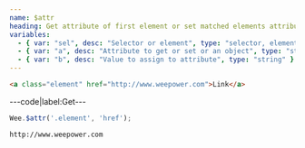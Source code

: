 ```yaml
---
name: $attr
heading: Get attribute of first element or set matched elements attribute with specified value
variables:
  - { var: "sel", desc: "Selector or element", type: "selector, element", req: true }
  - { var: "a", desc: "Attribute to get or set or an object", type: "string, object", req: true }
  - { var: "b", desc: "Value to assign to attribute", type: "string" }
---
```


```html
<a class="element" href="http://www.weepower.com">Link</a>
```

---code|label:Get---

```javascript
Wee.$attr('.element', 'href');
```

```html
http://www.weepower.com
```